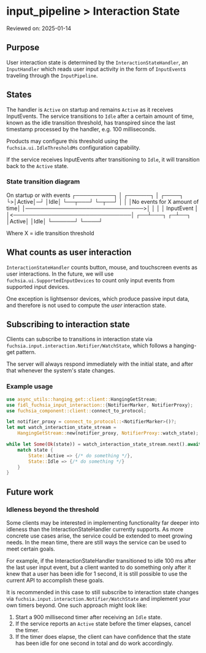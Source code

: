 # input_pipeline > Interaction State

Reviewed on: 2025-01-14

## Purpose

User interaction state is determined by the `InteractionStateHandler`, an
`InputHandler` which reads user input activity in the form of `InputEvent`s
traveling through the `InputPipeline`.

## States

The handler is `Active` on startup and remains `Active` as it receives
InputEvents. The service transitions to `Idle` after a certain amount of time,
known as the idle transition threshold, has transpired since the last timestamp
processed by the handler, e.g. 100 milliseconds.

Products may configure this threshold using the `fuchsia.ui.IdleThresholdMs`
configuration capability.

If the service receives InputEvents after transitioning to `Idle`, it
will transition back to the `Active` state.

### State transition diagram

On startup or with events
┌──────────┐
│ ┌──────┐ │ ┌────┐
└>│Active│─┘ │Idle│
└──┬───┘ └─┬──┘
│ │
│No events for X amount of time│
│───────────────────────────────>│
│ │
│ InputEvent │
│<───────────────────────────────│
┌──┴───┐ ┌─┴──┐
│Active│ │Idle│
└──────┘ └────┘

Where X = idle transition threshold

## What counts as user interaction

`InteractionStateHandler` counts button, mouse, and touchscreen events as user
interactions. In the future, we will use `fuchsia.ui.SupportedInputDevices` to
count only input events from supported input devices.

One exception is lightsensor devices, which produce passive input data, and
therefore is not used to compute the _user_ interaction state.

## Subscribing to interaction state

Clients can subscribe to transitions in interaction state via
`fuchsia.input.interaction.Notifier/WatchState`, which follows a hanging-get
pattern.

The server will always respond immediately with the initial state, and
after that whenever the system's state changes.

### Example usage

```rust
use async_utils::hanging_get::client::HangingGetStream;
use fidl_fuchsia_input_interaction::{NotifierMarker, NotifierProxy};
use fuchsia_component::client::connect_to_protocol;

let notifier_proxy = connect_to_protocol::<NotifierMarker>()?;
let mut watch_interaction_state_stream =
    HangingGetStream::new(notifier_proxy, NotifierProxy::watch_state);

while let Some(Ok(state)) = watch_interaction_state_stream.next().await {
    match state {
        State::Active => {/* do something */},
        State::Idle => {/* do something */}
    }
}
```

## Future work

### Idleness beyond the threshold

Some clients may be interested in implementing functionality far deeper
into idleness than the InteractionStateHandler currently supports. As more
concrete use cases arise, the service could be extended to meet growing needs.
In the mean time, there are still ways the service can be used to meet certain
goals.

For example, if the InteractionStateHandler transitioned to idle 100 ms
after the last user input event, but a client wanted to do something only
after it knew that a user has been idle for 1 second, it is still possible
to use the current API to accomplish these goals.

It is recommended in this case to still subscribe to interaction state changes
via `fuchsia.input.interaction.Notifier/WatchState` and implement your own
timers beyond. One such approach might look like:

1. Start a 900 millisecond timer after receiving an `Idle` state.
2. If the service reports an `Active` state before the timer elapses,
   cancel the timer.
3. If the timer does elapse, the client can have confidence that the state
   has been idle for one second in total and do work accordingly.
